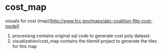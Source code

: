 cost_map
========

visuals for cost (map)[http://www.fcc.gov/maps/abc-coalition-fttp-cost-model] 

1) procesisng contains original sql code to generate cost poly dataset.  
2) visualization/cost_map contains the tilemill project to generate the tiles for this map

